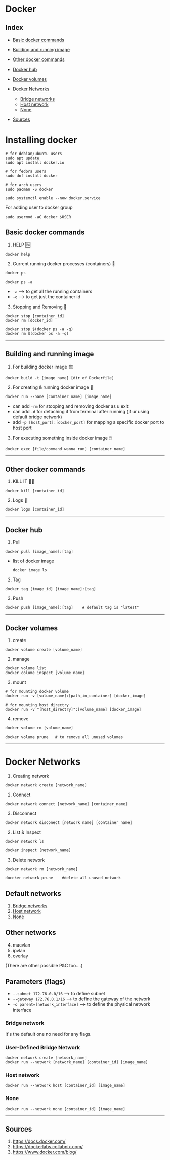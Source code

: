 Docker
=====


## Index
- [Basic docker commands](#Basic-docker-commands)
- [Building and running image](#building-and-running-image)
- [Other docker commands](#other-docker-commands)
- [Docker hub](#docker-hub)
- [Docker volumes](#docker-volumes)

- [Docker Networks](#docker-networks)
  - [Bridge networks](#bridge-network)
  - [Host network](#host-network)
  - [None](#none)

- [Sources](#sources)


# Installing docker
```
# for debian/ubuntu users
sudo apt update
sudo apt install docker.io

# for fedora users
sudo dnf install docker

# for arch users
sudo pacman -S docker
```

```
sudo systemctl enable --now docker.service
```

For adding user to docker group
```
sudo usermod -aG docker $USER
```


## Basic docker commands

1. HELP 🆘
```
docker help
```

2. Current running docker processes (containers) 🏃
```
docker ps

docker ps -a
```
- ```-a```  -->  to get all the running containers
- ```-q```  -->  to get just the container id

3. Stopping and Removing 🛑
```
docker stop [container_id]
docker rm [docker_id]
``` 

```
docker stop $(docker ps -a -q)
docker rm $(docker ps -a -q)
```
----


## Building and running image

1. For building docker image 🏗️
```
docker build -t [image_name] [dir_of_Dockerfile]
```

2. For creating & running docker image 🏃
```
docker run --nane [container_name] [image_name]
```

- can add ```-rm``` for stooping and removing docker as u exit
- can add ```-d``` for detaching it from terminal after running (if ur using default bridge network)
- add ```-p [host_port]:[docker_port]``` for mapping a specific docker port to host port

3. For executing something inside docker image 🖱️
```
docker exec [file/command_wanna_run] [container_name]
```
----


## Other docker commands

1. KILL IT 🔪💀
```
docker kill [container_id]
```

2. Logs 📃
```
docker logs [container_id]
```
----


## Docker hub
1. Pull
```
docker pull [image_name]:[tag]
````
- list of docker image
    ```
    docker image ls
    ```

2. Tag
```
docker tag [image_id] [image_name]:[tag]
```

3. Push
```
docker push [image_name]:[tag]    # default tag is "latest"
```
----


## Docker volumes
1. create
```
docker volume create [volume_name]
```
2. manage
 ```
docker volume list
docker colume inspect [volume_name]
```

3. mount
```
# for mounting docker volume 
docker run -v [volume_name]:[path_in_container] [docker_image]

# for mounting host directry
docker run -v "[host_directry]":[volume_name] [docker_image]
```

4. remove
```
docker volume rm [volume_name]

docker volume prune   # to remove all unused volumes
```
----


Docker Networks
=====

1. Creating network
```
docker network create [network_name]
```

2. Connect
```
docker network connect [network_name] [container_name]
```

3. Disconnect
```
docker network disconect [network_name] [container_name]
```
2. List & Inspect
```
docker network ls

docker inspect [network_name]
```

3. Delete network
```
docker network rm [network_name]

doceker network prune    #delete all unused network
```


## Default networks
1. [Bridge networks](#bridge-network)
2. [Host network](#host-network)
3. [None](#none)

## Other networks
4. macvlan
5. ipvlan
6. overlay   

(There are other possible P&C too....)

## Parameters (flags)
- ```--subnet 172.76.0.0/16``` --> to define subnet
- ```--gateway 172.76.0.1/16``` --> to define the gateway of the network
- ```-o parent=[network_interface]``` --> to define the physical network interface

### Bridge network
It's the default one no need for any flags.

### User-Defined Bridge Network
```
docker network create [network_name]
docker run --network [network_name] [container_id] [image_name]
```

### Host network
```
docker run --network host [container_id] [image_name]
```

### None
```
docker run --network none [container_id] [image_name]
```
----

## Sources
1. https://docs.docker.com/
2. https://dockerlabs.collabnix.com/
3. https://www.docker.com/blog/